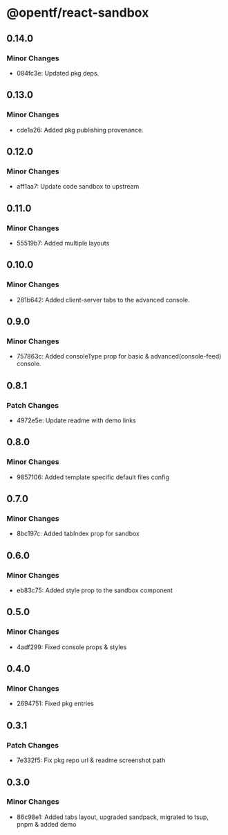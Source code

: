 # @opentf/react-sandbox

## 0.14.0

### Minor Changes

- 084fc3e: Updated pkg deps.

## 0.13.0

### Minor Changes

- cde1a26: Added pkg publishing provenance.

## 0.12.0

### Minor Changes

- aff1aa7: Update code sandbox to upstream

## 0.11.0

### Minor Changes

- 55519b7: Added multiple layouts

## 0.10.0

### Minor Changes

- 281b642: Added client-server tabs to the advanced console.

## 0.9.0

### Minor Changes

- 757863c: Added consoleType prop for basic & advanced(console-feed) console.

## 0.8.1

### Patch Changes

- 4972e5e: Update readme with demo links

## 0.8.0

### Minor Changes

- 9857106: Added template specific default files config

## 0.7.0

### Minor Changes

- 8bc197c: Added tabIndex prop for sandbox

## 0.6.0

### Minor Changes

- eb83c75: Added style prop to the sandbox component

## 0.5.0

### Minor Changes

- 4adf299: Fixed console props & styles

## 0.4.0

### Minor Changes

- 2694751: Fixed pkg entries

## 0.3.1

### Patch Changes

- 7e332f5: Fix pkg repo url & readme screenshot path

## 0.3.0

### Minor Changes

- 86c98e1: Added tabs layout, upgraded sandpack, migrated to tsup, pnpm & added demo
